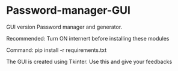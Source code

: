 # Password-manager-GUI
GUI version Password manager and generator.

Recommended:
Turn ON internert before installing these modules

Command:
pip install -r requirements.txt
     
The GUI is created using Tkinter. Use this and give your feedbacks      
